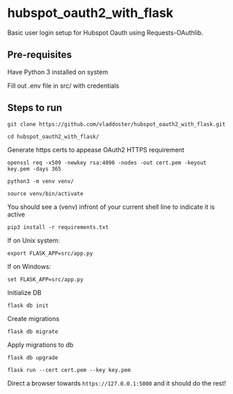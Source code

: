 # hubspot_oauth2_with_flask

Basic user login setup for Hubspot Oauth using Requests-OAuthlib.

## Pre-requisites
Have Python 3 installed on system

Fill out .env file in src/ with credentials 

## Steps to run
`git clone https://github.com/vladdoster/hubspot_oauth2_with_flask.git`

`cd hubspot_oauth2_with_flask/`

Generate https certs to appease OAuth2 HTTPS requirement

`openssl req -x509 -newkey rsa:4096 -nodes -out cert.pem -keyout key.pem -days 365`

`python3 -m venv venv/`

`source venv/bin/activate`

You should see a (venv) infront of your current shell line to indicate it is active

`pip3 install -r requirements.txt`

If on Unix system:

`export FLASK_APP=src/app.py`

If on Windows:

`set FLASK_APP=src/app.py`

Initialize DB

`flask db init`

Create migrations

`flask db migrate`

Apply migrations to db

`flask db upgrade`

`flask run --cert cert.pem --key key.pem`

Direct a browser towards `https://127.0.0.1:5000` and it should do the rest!
